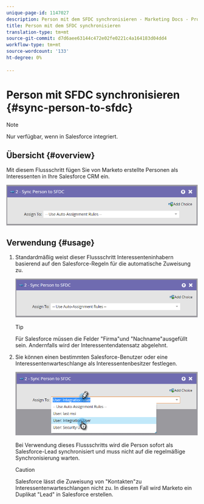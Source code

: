 ```yaml
---
unique-page-id: 1147027
description: Person mit dem SFDC synchronisieren - Marketing Docs - Produktdokumentation
title: Person mit dem SFDC synchronisieren
translation-type: tm+mt
source-git-commit: d7d6aee63144c472e02fe0221c4a164183d04dd4
workflow-type: tm+mt
source-wordcount: '133'
ht-degree: 0%

---
```



# Person mit SFDC synchronisieren {#sync-person-to-sfdc}

>[!NOTE]
>
>Nur verfügbar, wenn in Salesforce integriert.

## Übersicht {#overview}

Mit diesem Flussschritt fügen Sie von Marketo erstellte Personen als Interessenten in Ihre Salesforce CRM ein.

![](assets/sync-person-to-sfdc.png)

## Verwendung {#usage}

1. Standardmäßig weist dieser Flussschritt Interessenteninhabern basierend auf den Salesforce-Regeln für die automatische Zuweisung zu.

   ![](assets/sync-person-to-sfdc.png)

   >[!TIP]
   >
   >Für Salesforce müssen die Felder &quot;Firma&quot;und &quot;Nachname&quot;ausgefüllt sein. Andernfalls wird der Interessentendatensatz abgelehnt.

1. Sie können einen bestimmten Salesforce-Benutzer oder eine Interessentenwarteschlange als Interessentenbesitzer festlegen.

   ![](assets/sync-person-to-sfdc-2.png)

   Bei Verwendung dieses Flussschritts wird die Person sofort als Salesforce-Lead synchronisiert und muss nicht auf die regelmäßige Synchronisierung warten.

   >[!CAUTION]
   >
   >Salesforce lässt die Zuweisung von &quot;Kontakten&quot;zu Interessentenwarteschlangen nicht zu. In diesem Fall wird Marketo ein Duplikat &quot;Lead&quot; in Salesforce erstellen.

